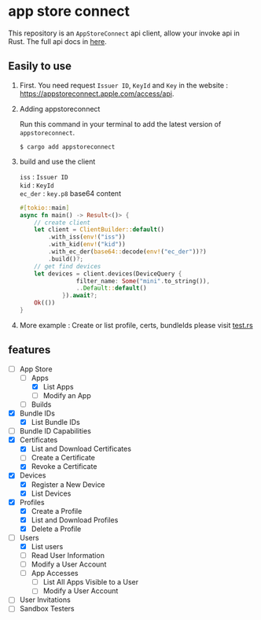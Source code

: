 app store connect
=================

This repository is an `AppStoreConnect` api client, allow your invoke api in Rust. The full api docs
in [here](https://developer.apple.com/documentation/appstoreconnectapi).

## Easily to use

1. First. You need request `Issuer ID`, `KeyId` and `Key` in the website : https://appstoreconnect.apple.com/access/api.

2. Adding appstoreconnect

   Run this command in your terminal to add the latest version of `appstoreconnect`.
    ```shell
    $ cargo add appstoreconnect
    ```

3. build and use the client

   `iss` : `Issuer ID`  <br />
   `kid` : `KeyId`  <br />
   `ec_der` : `key.p8` base64 content  <br />
    ```rust
    #[tokio::main]
    async fn main() -> Result<()> {
        // create client
        let client = ClientBuilder::default()
            .with_iss(env!("iss"))
            .with_kid(env!("kid"))
            .with_ec_der(base64::decode(env!("ec_der"))?) 
            .build()?;
        // get find devices
        let devices = client.devices(DeviceQuery {
                    filter_name: Some("mini".to_string()),
                    ..Default::default()
                }).await?;
        Ok(())
    }
    ```

4. More example : Create or list profile, certs, bundleIds please
   visit [test.rs](https://github.com/niuhuan/appstoreconnect-rs/blob/master/src/tests.rs)

## features

- [ ] App Store
    - [ ] Apps
        - [x] List Apps
        - [ ] Modify an App
    - [ ] Builds
- [X] Bundle IDs
    - [x] List Bundle IDs
- [ ] Bundle ID Capabilities
- [x] Certificates
    - [x] List and Download Certificates
    - [ ] Create a Certificate
    - [x] Revoke a Certificate
- [x] Devices
    - [x] Register a New Device
    - [x] List Devices
- [x] Profiles
    - [x] Create a Profile
    - [x] List and Download Profiles
    - [x] Delete a Profile
- [ ] Users
    - [X] List users
    - [ ] Read User Information
    - [ ] Modify a User Account
    - [ ] App Accesses
        - [ ] List All Apps Visible to a User
        - [ ] Modify a User Account
- [ ] User Invitations
- [ ] Sandbox Testers

